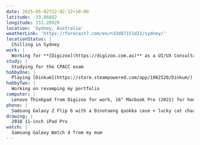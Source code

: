```yaml
---
date: 2025-05-02T22:02:12+10:00
latitude: -33.86882
longitude: 151.20929
location: 'Sydney, Australia'
weatherLink: 'https://forecast7.com/en/n33d87151d21/sydney/'
locationStatus: |
  Chilling in Sydney
work: |
  Working for **[Digizoo](https://digizoo.com.au)** as a UI/UX Consultant
study: |
  Studying for the CPACC exam
hobbyOne: |
  Playing [Dinkum](https://store.steampowered.com/app/1062520/Dinkum/) on my PC
hobbyTwo: |
  Working on revamping my portfolio
computer: |
  Lenovo Thinkpad from Digizoo for work, 16" Macbook Pro (2021) for home
phone: |
  Samsung Galaxy Z Flip 6 with a Dinotaeng quokka case + lucky cat charm from China
drawing: |
  2018 11-inch iPad Pro
watch: |
  Samsung Galaxy Watch 4 from my mum
---
```

